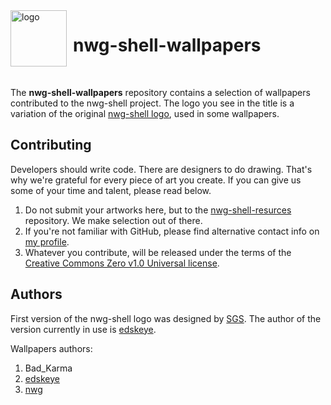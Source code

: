 <img src="https://github.com/nwg-piotr/nwg-shell-wallpapers/assets/20579136/d412727a-b892-4f84-857d-bbda6a3eb621" width="90" style="margin-right:10px" align=left alt="logo">
<H1>nwg-shell-wallpapers</H1><br>

The **nwg-shell-wallpapers** repository contains a selection of wallpapers contributed to the nwg-shell project. 
The logo you see in the title is a variation of the original 
[nwg-shell logo](https://github.com/nwg-piotr/nwg-shell-resources/blob/master/resources/logo.svg), used in some 
wallpapers.

## Contributing

Developers should write code. There are designers to do drawing. That's why we're grateful for every piece of art you 
create. If you can give us some of your time and talent, please read below.

1. Do not submit your artworks here, but to the [nwg-shell-resurces](https://github.com/nwg-piotr/nwg-shell-resources/tree/master/wallpapers) 
repository. We make selection out of there.
2. If you're not familiar with GitHub, please find alternative contact info on [my profile](https://github.com/nwg-piotr).
3. Whatever you contribute, will be released under the terms of the [Creative Commons Zero v1.0 Universal license](https://github.com/nwg-piotr/nwg-shell-wallpapers/blob/main/LICENSE).

## Authors

First version of the nwg-shell logo was designed by [SGS](https://github.com/sgse). The author of the version 
currently in use is [edskeye](https://github.com/edskeye). 

Wallpapers authors:

1. Bad_Karma
2. [edskeye](https://github.com/edskeye)
3. [nwg](https://github.com/nwg-piotr)
